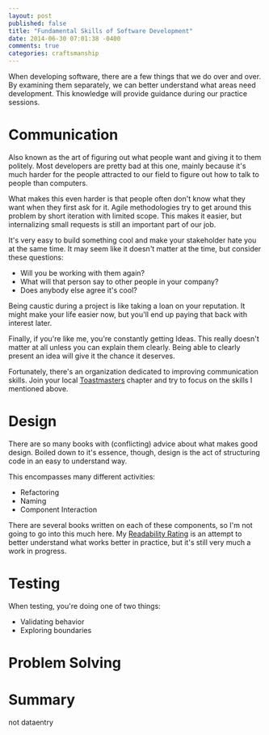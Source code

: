 ```yaml
---
layout: post
published: false
title: "Fundamental Skills of Software Development"
date: 2014-06-30 07:01:38 -0400
comments: true
categories: craftsmanship
---
```


When developing software, there are a few things that we do over and over.  By
examining them separately, we can better understand what areas need
development.  This knowledge will provide guidance during our practice
sessions.

Communication
=============

Also known as the art of figuring out what people want and giving it to them
politely.  Most developers are pretty bad at this one, mainly because it's much
harder for the people attracted to our field to figure out how to talk to people
than computers.

What makes this even harder is that people often don't know what they want when
they first ask for it.  Agile methodologies try to get around this problem by
short iteration with limited scope.  This makes it easier, but internalizing
small requests is still an important part of our job.

It's very easy to build something cool and make your stakeholder hate you at the
same time.  It may seem like it doesn't matter at the time, but consider these
questions:

* Will you be working with them again?
* What will that person say to other people in your company?
* Does anybody else agree it's cool?

Being caustic during a project is like taking a loan on your reputation.  It
might make your life easier now, but you'll end up paying that back with
interest later.

Finally, if you're like me, you're constantly getting Ideas.  This really
doesn't matter at all unless you can explain them clearly.  Being able to
clearly present an idea will give it the chance it deserves.

Fortunately, there's an organization dedicated to improving communication
skills.  Join your local [Toastmasters](toastmasters.org) chapter and try to
focus on the skills I mentioned above.

Design
======

There are so many books with (conflicting) advice about what makes good design.
Boiled down to it's essence, though, design is the act of structuring code in an
easy to understand way.

This encompasses many different activities:

* Refactoring
* Naming
* Component Interaction

There are several books written on each of these components, so I'm not going to
go into this much here.  My [Readability Rating](readability-rating.colinwilliams.name) 
is an attempt to better understand what works better in practice, but it's still
very much a work in progress.

Testing
=======

When testing, you're doing one of two things:

* Validating behavior
* Exploring boundaries

Problem Solving
===============



Summary
=======

not dataentry
